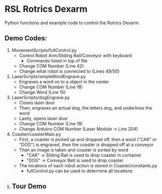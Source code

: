 # RSL Rotrics Dexarm

Python functions and example code to control the Rotrics Dexarm.


## Demo Codes:

1. MovementScripts/fullControl.py
   - Control Robot Arm/Sliding Rail/Conveyor with keyboard
     - Commands listed in top of file 
   - Change COM Number (Line 42)
   - Change what robot is connected to (Lines 49/50)
2. LaserScripts/simpleWordEngrave.py
   - Engraves a word on to a object in the center
   - Change COM Number (Line 18)
   - Change Word (Line 15)
3. LaserScripts/dogEngrave.py
   - Closes laser door
   - Then, engraves an actual dog, the letters dog, and underlines the word
   - Lastly, opens laser door
   - Change COM Number (Line 18)
   - Change Arduino COM Number (Laser Module -> Line 204)
4. Coaster/coasterMain.py
   - First, a coaster is picked up and dropped off, then a word ("CAR" or "DOG") is engraved, then the coaster is dropped off at a conveyor
   - Then an image is taken and coaster is sorted by word
     - "CAR" -> Sliding Rail is used to drop coaster in container
     - "DOG" -> Conveyor Belt is used to drop coaster
   - The locations of each robot action is stored in Coaster/constants.py
     - fullControl.py can be used to determine all locations 
5. Tour Demo
   - 